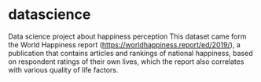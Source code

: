 # datascience
Data science project about happiness perception 
This dataset came form the World Happiness report (https://worldhappiness.report/ed/2019/), a publication that contains articles and rankings of national happiness, based on respondent ratings of their own lives, which the report also correlates with various quality of life factors.
